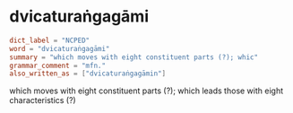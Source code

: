 # dvicaturaṅgagāmi

``` toml
dict_label = "NCPED"
word = "dvicaturaṅgagāmi"
summary = "which moves with eight constituent parts (?); whic"
grammar_comment = "mfn."
also_written_as = ["dvicaturaṅgagāmin"]
```

which moves with eight constituent parts (?); which leads those with eight characteristics (?)

